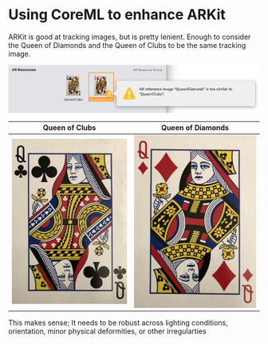 # Using CoreML to enhance ARKit

ARKit is good at tracking images, but is pretty lenient. Enough to consider the Queen of Diamonds and the Queen of Clubs to be the same tracking image.

![Xcode Reference Too Similar](Documentation%20Support/Xcode_Reference_Too_Similar.png)

Queen of Clubs | Queen of Diamonds
:-------------:|:-------------------------:
![Queen of Clubs](Documentation%20Support/Queen_Clubs.jpg)  |  ![Queen of Diamonds](Documentation%20Support/Queen_Diamond.jpg)

This makes sense; It needs to be robust across lighting conditions, orientation, minor physical deformities, or other irregularties 
